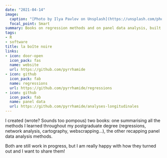 ```yaml
---
date: "2021-04-14"
image:
  caption: "[Photo by Ilya Pavlov on Unsplash](https://unsplash.com/photos/OqtafYT5kTw)"
  focal_point: Smart
summary: Books on regression methods and on panel data analysis, built with bookdown.
tags:
- R
- software
title: la boîte noire
links:
- icon: door-open
  icon_pack: fas
  name: website
  url: https://github.com/pyrrhamide
- icon: github
  icon_pack: fab
  name: regressions
  url: https://github.com/pyrrhamide/regressions
- icon: github
  icon_pack: fab
  name: panel data
  url: https://github.com/pyrrhamide/analyses-longitudinales 
---
```


I created (wrote? Sounds too pompous) two books: one summarising all the methods I learned throughout my postgraduate degree (regressions, network analysis, cartography, webscrapping...), the other recapping panel data analysis methods. 

Both are still work in progress, but I am really happy with how they turned out and I want to share them! 